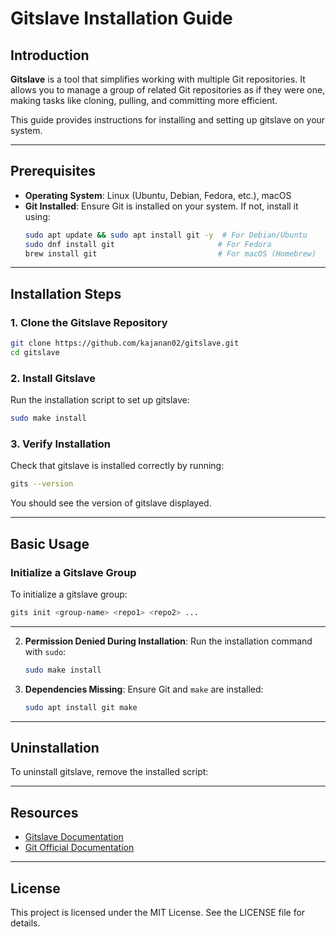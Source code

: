 # Gitslave Installation Guide

## Introduction
**Gitslave** is a tool that simplifies working with multiple Git repositories. It allows you to manage a group of related Git repositories as if they were one, making tasks like cloning, pulling, and committing more efficient.

This guide provides instructions for installing and setting up gitslave on your system.

---

## Prerequisites

- **Operating System**: Linux (Ubuntu, Debian, Fedora, etc.), macOS
- **Git Installed**: Ensure Git is installed on your system. If not, install it using:
  ```bash
  sudo apt update && sudo apt install git -y  # For Debian/Ubuntu
  sudo dnf install git                       # For Fedora
  brew install git                           # For macOS (Homebrew)
  ```

---

## Installation Steps

### 1. Clone the Gitslave Repository

```bash
git clone https://github.com/kajanan02/gitslave.git
cd gitslave
```

### 2. Install Gitslave

Run the installation script to set up gitslave:

```bash
sudo make install
```

### 3. Verify Installation

Check that gitslave is installed correctly by running:

```bash
gits --version
```

You should see the version of gitslave displayed.

---

## Basic Usage

### Initialize a Gitslave Group
To initialize a gitslave group:

```bash
gits init <group-name> <repo1> <repo2> ...
```




---


2. **Permission Denied During Installation**:
   Run the installation command with `sudo`:
   ```bash
   sudo make install
   ```

3. **Dependencies Missing**:
   Ensure Git and `make` are installed:
   ```bash
   sudo apt install git make
   ```

---

## Uninstallation
To uninstall gitslave, remove the installed script:


---

## Resources

- [Gitslave Documentation](https://github.com/kajanan02/gitslave)
- [Git Official Documentation](https://git-scm.com/doc)

---

## License
This project is licensed under the MIT License. See the LICENSE file for details.
